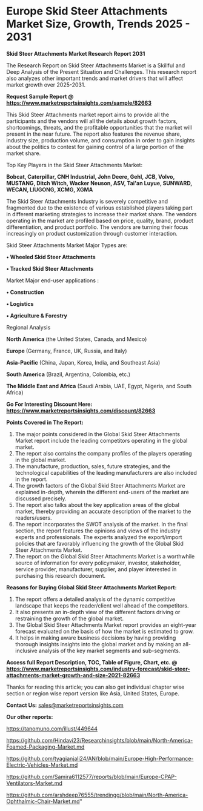  # Europe Skid Steer Attachments Market Size, Growth, Trends 2025 - 2031

<strong>Skid Steer Attachments Market Research Report 2031</strong>

The Research Report on Skid Steer Attachments Market is a Skillful and Deep Analysis of the Present Situation and Challenges. This research report also analyzes other important trends and market drivers that will affect market growth over 2025-2031.

<strong>Request Sample Report @ <a href=https://www.marketreportsinsights.com/sample/82663>https://www.marketreportsinsights.com/sample/82663</a></strong>

This Skid Steer Attachments market report aims to provide all the participants and the vendors will all the details about growth factors, shortcomings, threats, and the profitable opportunities that the market will present in the near future. The report also features the revenue share, industry size, production volume, and consumption in order to gain insights about the politics to contest for gaining control of a large portion of the market share.

Top Key Players in the Skid Steer Attachments Market:

<strong>Bobcat, Caterpillar, CNH Industrial, John Deere, Gehl, JCB, Volvo, MUSTANG, Ditch Witch, Wacker Neuson, ASV, Tai'an Luyue, SUNWARD, WECAN, LIUGONG, XCMG, XGMA</strong>

The Skid Steer Attachments Industry is severely competitive and fragmented due to the existence of various established players taking part in different marketing strategies to increase their market share. The vendors operating in the market are profiled based on price, quality, brand, product differentiation, and product portfolio. The vendors are turning their focus increasingly on product customization through customer interaction.

Skid Steer Attachments Market Major Types are:

<strong>• Wheeled Skid Steer Attachments

• Tracked Skid Steer Attachments</strong>

Market Major end-user applications :

<strong>• Construction

• Logistics

• Agriculture & Forestry</strong>

Regional Analysis

</u><strong><b>North America</b></strong> (the United States, Canada, and Mexico)

<strong><b>Europe </b></strong>(Germany, France, UK, Russia, and Italy)

<strong><b>Asia-Pacific</b></strong> (China, Japan, Korea, India, and Southeast Asia)

<strong><b>South America</b></strong> (Brazil, Argentina, Colombia, etc.)

<strong><b>The Middle East and Africa</b></strong> (Saudi Arabia, UAE, Egypt, Nigeria, and South Africa)

<strong>Go For Interesting Discount Here: <a href=https://www.marketreportsinsights.com/discount/82663>https://www.marketreportsinsights.com/discount/82663</a></strong>

<strong>Points Covered in The Report:</strong>
<ol>
  <li>The major points considered in the Global Skid Steer Attachments Market report include the leading competitors operating in the global market.</li>
  <li>The report also contains the company profiles of the players operating in the global market.</li>
  <li>The manufacture, production, sales, future strategies, and the technological capabilities of the leading manufacturers are also included in the report.</li>
  <li>The growth factors of the Global Skid Steer Attachments Market are explained in-depth, wherein the different end-users of the market are discussed precisely.</li>
  <li>The report also talks about the key application areas of the global market, thereby providing an accurate description of the market to the readers/users.</li>
  <li>The report incorporates the SWOT analysis of the market. In the final section, the report features the opinions and views of the industry experts and professionals. The experts analyzed the export/import policies that are favorably influencing the growth of the Global Skid Steer Attachments Market.</li>
  <li>The report on the Global Skid Steer Attachments Market is a worthwhile source of information for every policymaker, investor, stakeholder, service provider, manufacturer, supplier, and player interested in purchasing this research document.</li>
</ol>
<strong>Reasons for Buying Global Skid Steer Attachments Market Report:</strong>

<ol>
  <li>The report offers a detailed analysis of the dynamic competitive landscape that keeps the reader/client well ahead of the competitors.</li>
  <li>It also presents an in-depth view of the different factors driving or restraining the growth of the global market.</li>
  <li>The Global Skid Steer Attachments Market report provides an eight-year forecast evaluated on the basis of how the market is estimated to grow.</li>
  <li>It helps in making aware business decisions by having providing thorough insights insights into the global market and by making an all-inclusive analysis of the key market segments and sub-segments.</li>
</ol>
<strong>Access full Report Description, TOC, Table of Figure, Chart, etc. @ <a href=https://www.marketreportsinsights.com/industry-forecast/skid-steer-attachments-market-growth-and-size-2021-82663>https://www.marketreportsinsights.com/industry-forecast/skid-steer-attachments-market-growth-and-size-2021-82663</a></strong>


Thanks for reading this article; you can also get individual chapter wise section or region wise report version like Asia, United States, Europe.

<strong>Contact Us:</strong>
sales@marketreportsinsights.com

<strong>Our other reports:</strong>

<a href=https://tanomuno.com/illust/449644>https://tanomuno.com/illust/449644</a>

<a href=https://github.com/Hindavi23/Researchinsights/blob/main/North-America-Foamed-Packaging-Market.md>https://github.com/Hindavi23/Researchinsights/blob/main/North-America-Foamed-Packaging-Market.md</a>

<a href=https://github.com/tyagianjali24/AN/blob/main/Europe-High-Performance-Electric-Vehicles-Market.md>https://github.com/tyagianjali24/AN/blob/main/Europe-High-Performance-Electric-Vehicles-Market.md</a>

<a href=https://github.com/Samira6112577/reports/blob/main/Europe-CPAP-Ventilators-Market.md>https://github.com/Samira6112577/reports/blob/main/Europe-CPAP-Ventilators-Market.md</a>

<a href=https://github.com/arshdeep76555/trendingg/blob/main/North-America-Ophthalmic-Chair-Market.md>https://github.com/arshdeep76555/trendingg/blob/main/North-America-Ophthalmic-Chair-Market.md</a>"
